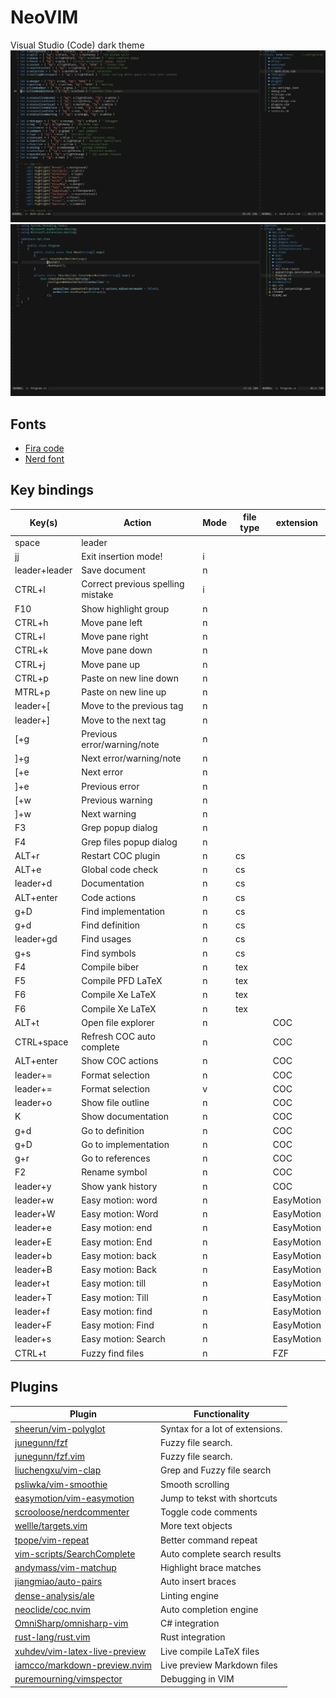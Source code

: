 # NeoVIM

Visual Studio (Code) dark theme
![vim1](images/vim1.png)
![vim2](images/vim2.png)

## Fonts
* [Fira code](https://github.com/tonsky/FiraCode)
* [Nerd font](https://github.com/ryanoasis/nerd-fonts)


## Key bindings

| Key(s)           | Action                             | Mode  | file type | extension     |
| ---------------- | ---------------------------------- | ----- | --------- | ------------- |
| space            | leader                             |       |           |               |
| jj               | Exit insertion mode!               | i     |           |               |
| leader+leader    | Save document                      | n     |           |               |
| CTRL+l           | Correct previous spelling mistake  | i     |           |               |
| F10              | Show highlight group               | n     |           |               |
| CTRL+h           | Move pane left                     | n     |           |               |
| CTRL+l           | Move pane right                    | n     |           |               |
| CTRL+k           | Move pane down                     | n     |           |               |
| CTRL+j           | Move pane up                       | n     |           |               |
| CTRL+p           | Paste on new line down             | n     |           |               |
| MTRL+p           | Paste on new line up               | n     |           |               |
| leader+[         | Move to the previous tag           | n     |           |               |
| leader+]         | Move to the next tag               | n     |           |               |
| [+g              | Previous error/warning/note        | n     |           |               |
| ]+g              | Next error/warning/note            | n     |           |               |
| [+e              | Next error                         | n     |           |               |
| ]+e              | Previous error                     | n     |           |               |
| [+w              | Previous warning                   | n     |           |               |
| ]+w              | Next warning                       | n     |           |               |
| F3               | Grep popup dialog                  | n     |           |               |
| F4               | Grep files popup dialog            | n     |           |               |
| ALT+r            | Restart COC plugin                 | n     | cs        |               |
| ALT+e            | Global code check                  | n     | cs        |               |
| leader+d         | Documentation                      | n     | cs        |               |
| ALT+enter        | Code actions                       | n     | cs        |               |
| g+D              | Find implementation                | n     | cs        |               |
| g+d              | Find definition                    | n     | cs        |               |
| leader+gd        | Find usages                        | n     | cs        |               |
| g+s              | Find symbols                       | n     | cs        |               |
| F4               | Compile biber                      | n     | tex       |               |
| F5               | Compile PFD LaTeX                  | n     | tex       |               |
| F6               | Compile Xe LaTeX                   | n     | tex       |               |
| F6               | Compile Xe LaTeX                   | n     | tex       |               |
| ALT+t            | Open file explorer                 | n     |           | COC           |
| CTRL+space       | Refresh COC auto complete          | n     |           | COC           |
| ALT+enter        | Show COC actions                   | n     |           | COC           |
| leader+=         | Format selection                   | n     |           | COC           |
| leader+=         | Format selection                   | v     |           | COC           |
| leader+o         | Show file outline                  | n     |           | COC           |
| K                | Show documentation                 | n     |           | COC           |
| g+d              | Go to definition                   | n     |           | COC           |
| g+D              | Go to implementation               | n     |           | COC           |
| g+r              | Go to references                   | n     |           | COC           |
| F2               | Rename symbol                      | n     |           | COC           |
| leader+y         | Show yank history                  | n     |           | COC           |
| leader+w         | Easy motion: word                  | n     |           | EasyMotion    |
| leader+W         | Easy motion: Word                  | n     |           | EasyMotion    |
| leader+e         | Easy motion: end                   | n     |           | EasyMotion    |
| leader+E         | Easy motion: End                   | n     |           | EasyMotion    |
| leader+b         | Easy motion: back                  | n     |           | EasyMotion    |
| leader+B         | Easy motion: Back                  | n     |           | EasyMotion    |
| leader+t         | Easy motion: till                  | n     |           | EasyMotion    |
| leader+T         | Easy motion: Till                  | n     |           | EasyMotion    |
| leader+f         | Easy motion: find                  | n     |           | EasyMotion    |
| leader+F         | Easy motion: Find                  | n     |           | EasyMotion    |
| leader+s         | Easy motion: Search                | n     |           | EasyMotion    |
| CTRL+t           | Fuzzy find files                   | n     |           | FZF           |


## Plugins
| Plugin                                                                            | Functionality                     |
| --------------------------------------------------------------------------------- | --------------------------------- |
| [sheerun/vim-polyglot](https://github.com/sheerun/vim-polyglot)                   | Syntax for a lot of extensions.   |
| [junegunn/fzf](https://github.com/junegunn/fzf)                                   | Fuzzy file search.                |
| [junegunn/fzf.vim](https://github.com/junegunn/fzf.vim)                           | Fuzzy file search.                |
| [liuchengxu/vim-clap](https://github.com/liuchengxu/vim-clap)                     | Grep and Fuzzy file search        |
| [psliwka/vim-smoothie](https://github.com/psliwka/vim-smoothie)                   | Smooth scrolling                  |
| [easymotion/vim-easymotion](https://github.com/easymotion/vim-easymotion)         | Jump to tekst with shortcuts      |
| [scrooloose/nerdcommenter](https://github.com/scrooloose/nerdcommenter)           | Toggle code comments              |
| [wellle/targets.vim](https://github.com/wellle/targets.vim)                       | More text objects                 |
| [tpope/vim-repeat](https://github.com/tpope/vim-repeat)                           | Better command repeat             |
| [vim-scripts/SearchComplete](https://github.com/vim-scripts/SearchComplete)       | Auto complete search results      |
| [andymass/vim-matchup](https://github.com/andymass/vim-matchup)                   | Highlight brace matches           |
| [jiangmiao/auto-pairs](https://github.com/jiangmiao/auto-pairs)                   | Auto insert braces                |
| [dense-analysis/ale](https://github.com/dense-analysis/ale)                       | Linting engine                    |
| [neoclide/coc.nvim](https://github.com/neoclide/coc.nvim)                         | Auto completion engine            |
| [OmniSharp/omnisharp-vim](https://github.com/OmniSharp/omnisharp-vim)             | C# integration                    |
| [rust-lang/rust.vim](https://github.com/rust-lang/rust.vim)                       | Rust integration                  |
| [xuhdev/vim-latex-live-preview](https://github.com/xuhdev/vim-latex-live-preview) | Live compile LaTeX files          |
| [iamcco/markdown-preview.nvim](https://github.com/iamcco/markdown-preview.nvim)   | Live preview Markdown files       |
| [puremourning/vimspector](https://github.com/puremourning/vimspector)             | Debugging in VIM                  |

